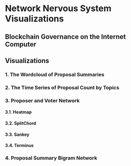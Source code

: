 # Network Nervous System Visualizations
## Blockchain Governance on the Internet Computer
## Visualizations

### 1. The Wordcloud of Proposal Summaries



### 2. The Time Series of Proposal Count by Topics



### 3. Proposer and Voter Network 

#### 3.1. Heatmap




#### 3.2. SplitChord



#### 3.3. Sankey


#### 3.4. Terminus





### 4. Proposal Summary Bigram Network
